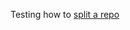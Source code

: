 Testing how to [split a repo](https://stackoverflow.com/questions/5998987/splitting-a-set-of-files-within-a-git-repo-into-their-own-repository-preserving)
